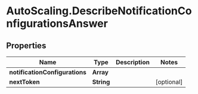 # AutoScaling.DescribeNotificationConfigurationsAnswer

## Properties

Name | Type | Description | Notes
------------ | ------------- | ------------- | -------------
**notificationConfigurations** | **Array** |  | 
**nextToken** | **String** |  | [optional] 


